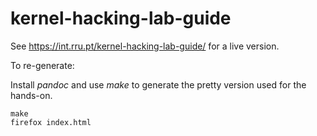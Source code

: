 # kernel-hacking-lab-guide

See https://int.rru.pt/kernel-hacking-lab-guide/ for a live version.

To re-generate:

Install *pandoc* and use *make* to generate the pretty version used for the hands-on.

```
make
firefox index.html
```

